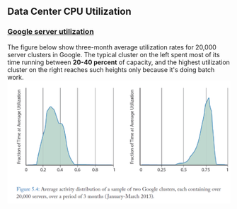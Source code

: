 Data Center CPU Utilization
---

### [Google server utilization](https://github.com/hxwang/Seminar/blob/master/Paper-Summary/data-center/BarrosoC13_The-Datacenter-as-a-Computer-An-introduction-to-design-of-warehouse-scale-machines.md)

The figure below show three-month average utilization rates for 20,000 server clusters in Google. The typical cluster on the left spent most of its time running between **20-40 percent** of capacity, and the highest utilization cluster on the right reaches such heights only because it's doing batch work.
![](https://github.com/hxwang/Seminar/blob/master/Paper-Summary/data-center/utilization-google-cluster.PNG)
